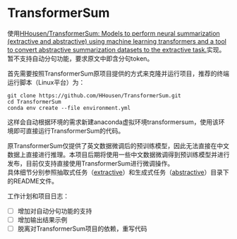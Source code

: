 # TransformerSum

使用[HHousen/TransformerSum: Models to perform neural summarization (extractive and abstractive) using machine learning transformers and a tool to convert abstractive summarization datasets to the extractive task.](https://github.com/HHousen/TransformerSum)实现。  
暂不支持自动分句功能，要求原文中即含分句token。

首先需要按照TransformerSum原项目提供的方式来克隆并运行项目，推荐的终端运行脚本（Linux平台）为：
```
git clone https://github.com/HHousen/TransformerSum.git
cd TransformerSum
conda env create --file environment.yml
```
这样会自动根据环境的需求新建anaconda虚拟环境transformersum，使用该环境即可直接运行TransformerSum的代码。

原TransformerSum仅提供了英文数据微调后的预训练模型，因此无法直接在中文数据上直接进行推理。本项目后期将使用一些中文数据微调得到预训练模型并进行发布，目前仅支持直接使用TransformerSum进行微调操作。  
具体细节分别参照抽取式任务（[extractive](./extractive/)）和生成式任务（[abstractive](./abstractive/)）目录下的README文件。

工作计划和项目日志：
- [ ] 增加对自动分句功能的支持
- [ ] 增加输出结果示例
- [ ] 脱离对TransformerSum项目的依赖，重写代码
